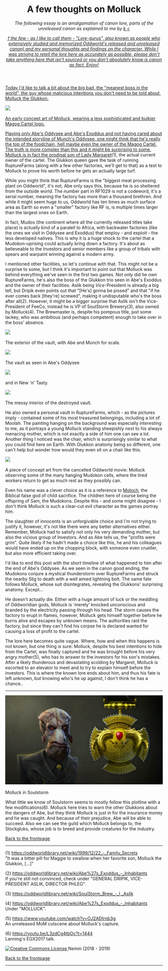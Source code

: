 <!DOCTYPE html>
<html>
<head>
<title>Oddwords: Molluck</title>
<link rel="stylesheet" href="style.css">
<link rel="icon" href="favicon.ico">
</head>
<body>
<header>
<h1>A few thoughts on Molluck</h1>

<p><i>The following essay is an amalgamation of canon lore, parts of the
unreleased canon as explained to me by <a href =
"https://www.oddworldforums.net/member.php?u=7322">k
<<main>
f the few - as I like to call them - "Lore-gurus", also known as people who extensively
studied and memorized Oddworld's released and unreleased canon) and my
personal thoughts and findings on the character.  While I was striving to retell the
lore here as accurately as possible, please don't take anything here that isn't sourced or
you don't absolutely know is canon as fact. Enjoy!</i></p>
</header>
<main>
<p>Today I'd like to talk a bit about the big bad, the "meanest boss in the world",
  the guy whose malicious intentions you don't need to be told about, Molluck the
  Glukkon.</p>

  <img src="imgs/molluck_concept.jpg">

  <p class = "subtitle">An early concept art of Molluck, wearing a less sophisticated and bulkier Magog Cartel logo.</p>

  <p>Playing only Abe's Oddysee and Abe's Exoddus and not having cared about the
  intended storyline of Munch's Oddysee, one might think that he's really the top
  of the foodchain, hell maybe even the owner of the Magog Cartel. The truth is
  more complex than this and it might be surprising to some. Molluck is in fact
  the prodigal son of <a href = "trial.html">Lady Margaret</a>(1), the actual current owner of the cartel.  The
  Glukkon queen gave the task of running RuptureFarms (along with a few other factories,
      we'll get to that) as a test to Molluck to prove his worth before he gets an
  actually large turf.</p>

  <p>While you might think that RuptureFarms is the "biggest meat processing
  plant on Oddworld", it's not, Abe only says this, because he is so
  sheltered from the outside world. The number part in RF1029 is not a
  codeword, it's a serial number, meaning the factory has more than a
  thousand brethren. And while it might seem huge to us, Oddworld has ten
  times as much surface area as Earth so even a "smaller" factory like RF is,
  is multiple times larger than the largest ones on Earth.</p>

  <p>In fact, Mudos (the continent where all the currently released titles
      take place) is actually kind of a paralell to Africa, with backwater
  factories (like the ones we visit in Oddysee and Exoddus) that employ - and
  exploit - the less developed natives. This is why it is a huge shock to the
  cartel that a Mudokon-uprising could actually bring down a factory. It's
  about as believeable to the Investors and senior members like a group of
  tribals with spears and warpaint winning against a modern army.</p>

  <p>I mentioned other facilities, so let's continue with that. This might
  not be a surprise to some, but I think it's important to point out that
  Molluck was behind everything we've seen in the first two games. Not only
  did he own RuptureFarms, he's also the boss of the Glukkon trio seen in
  Abe's Exoddus and the owner of their facilities. Aslik being
  <i>Vice</i>-President is already a big tell, but Dripik even points out
  that "[He's] gonna be pissed" and that "if he ever comes back [they're]
  screwed", making it undisputable who's the boss after all(2). However, it
  might be a bigger surprise that Aslik isn't the Vice-President of FeeCo,
  instead he is VP of SoulStorm Brewery(3), also owned by Molluck(4). The
  Brewmaster is, despite his pompous title, just some lackey, who was
  ambitious (and perhaps competent) enough to take over in the boss'
  absence.</p>

  <img src = "https://oddworldlibrary.net/archives/togg/_data/i/galleries/Munchs_Oddysee/Concept_Art/CAMO0195-me.jpg">

  <p class="subtitle">The exterior of the vault, with Abe and Munch for scale.</p>

  <img src = "https://i.imgur.com/Oyt8Oxp.png">

  <p class = "subtitle">The vault as seen in Abe's Oddysee</p> 

  <img src = "https://i.imgur.com/MZczwGk.png">

  <p class = "subtitle">and in New 'n' Tasty.</p>

  <img src = "https://oddworldlibrary.net/archives/togg/_data/i/galleries/Munchs_Oddysee/Concept_Art/CAMO0196-me.jpg">

  <p class="subtitle">The messy interior of the destroyed vault.</p>

  <p>He also owned a personal vault in RuptureFarms, which - as the pictures
  imply - contained some of his most treasured belongings, including a lot of
  Moolah. The painting hanging on the background was especially interesting
  to me, as it portrays a young Molluck standing sheepishly next to his
  always menacing mother, which is not exactly a side of him one can see a
  lot. Another thing I noticed was the chair, which is surprisingly similar
  to what you could find here on Earth. With Glukkon anatomy being so
  different, one can't help but wonder how would they even sit on a chair
  like this.</p>

  <img src = "https://oddworldlibrary.net/archives/togg/_data/i/galleries/Oddworld_Movie/Concept_Art/CAOM0002-me.jpg">

  <p class = "subtitle">A piece of concept art from the cancelled Oddworld
  movie: Molluck observing some of the many hanging Mudokon cells, where the
  tired workers return to get as much rest as they possibly can.</p>

  <p>Even his name was a clever choice as it is a reference to <a href="https://en.wikipedia.org/wiki/Moloch">Moloch</a>, the Biblical
  false god of child sacrifice. The children here of course being the
  offspring of Sam, the Mudokons. Despite this - and some might disagree - I
  don't think Molluck is such a clear-cut evil character as the games portray
  him.</p>

  <p>The slaughter of innocents is an unforgivable choice and I'm not trying
  to justify it, however, it's not like there were any better alternatives
  either.  Remember, Molluck had to satisfy not only his very demanding mother,
  but also the vicious group of Investors. And as Abe tells us, the
  "profits were grim".  Quite likely if he hadn't made a choice like this, he
  and his colleagues would have ended up on the chopping block, with someone
  even crueller, but also more efficient taking over.</p>

  <p>I'd like to end this post with the short timeline of what happened to
  him after the end of Abe's Oddysee. As we seen in the canon good ending,
  the Mudokons conjure a mystical thunderstorm over RuptureFarms and struck
  the nearby Slig to death with a well aimed lightning bolt. The same fate
  follows Molluck, whose suit disintegrates, revealing the Glukkons'
  surprising anatomy. Except...</p>

  <p>He doesn't actually die. Either with a huge amount of luck or the
  meddling of Oddworldian gods, Molluck is 'merely' knocked unconscious and
  branded by the electricity passing through his head. The storm causes the
  factory to erupt in flames, however, Molluck gets himself together before
  he burns alive and escapes by unknown means. The authorities raid the
  factory, but since they can't find his corpse he is declared wanted for
  causing a loss of profit to the cartel.</p>

  <p>The lore here becomes quite vague. Where, how and when this happens is
  not known, but one thing is sure: Molluck, despite his best intentions to
  hide from the Cartel, was finally captured and he was brought before his
  very angry mother(5), who has to answer to the investors for his son's
  mistakes. After a likely thunderous and devastating scolding by Margaret,
  Molluck is escorted to an elevator to meet and to try to explain himself
  before the investors. This is where the known lore ends about him, and thus
  his fate is left unknown, but knowing who's he up against, I don't think he
  has a chance..</p>

  <hr>

  <img src="imgs/molluck_crest.png">

  <p class="subtitle">Molluck in Soulstorm</p>

  <p>What little we know of Soulstorm seems to mostly follow this plotline
  with a few modifications(6). Molluck here tries to warn the other Glukkons
  about the dangers of Abe, but they think Molluck is just in for the
  insurance money and he was caught. And because of their prejudice, Abe will
  be able to succeed. Also we can see the guild which Molluck belongs to, the
  Stockgluks, whose job is to breed and provide creatures for the
  industry.</p>
  </main>
  <footer>
  <p class = "centered"><a href="index.html">Back to the frontpage</a></p>
  <hr>

  <p>(1) <a href="https://oddworldlibrary.net/wiki/1999/12/22_-_Family_Secrets">https://oddworldlibrary.net/wiki/1999/12/22_-_Family_Secrets</a> <br> "It was a bitter pill for Maggie to swallow when her favorite son, Molluck the Glukkon, [...]"</p>

  <p>(2) <a href="https://oddworldlibrary.net/wiki/Abe%27s_Exoddus_-_Inhabitants">https://oddworldlibrary.net/wiki/Abe%27s_Exoddus_-_Inhabitants</a> <br> If you're still not convinced, check under "GENERAL DRIPIK, VICE-PRESIDENT ASLIK, DIRECTOR PHLEG".</p>

  <p>(3) <a href="https://oddworldlibrary.net/wiki/SoulStorm_Brew_-_I,_Aslik">https://oddworldlibrary.net/wiki/SoulStorm_Brew_-_I,_Aslik</a></p>

  <p>(4) <a href="https://oddworldlibrary.net/wiki/Abe%27s_Exoddus_-_Inhabitants">https://oddworldlibrary.net/wiki/Abe%27s_Exoddus_-_Inhabitants</a> <br> Under "MOLLUCK". </p>

  <p>(5) <a href="https://www.youtube.com/watch?v=OJ2ADIrnb3g">https://www.youtube.com/watch?v=OJ2ADIrnb3g</a> <br> An unreleased MoM cutscene about Molluck's capture.</p>

  <p>(6) <a href="https://youtu.be/L3zdCg4tbOc?t=1444">https://youtu.be/L3zdCg4tbOc?t=1444</a> <br> Lanning's EGX2017 talk.

  <p id="footer">
  <a rel="license" href="http://creativecommons.org/licenses/by-nc-sa/4.0/">
  <img alt="Creative Commons License" src="imgs/cc.png"/>
  </a>
Nemin (2018 - 2019)
  </p>
  </footer>
  </body>
  </html>

  <footer>
  <p class = "centered"><a href = "index.html">Back to the frontpage</a></p>
  <hr>

